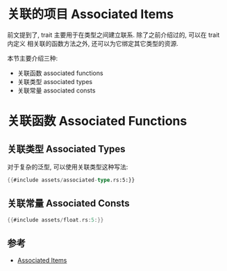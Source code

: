 # 关联的项目 Associated Items

前文提到了, trait 主要用于在类型之间建立联系. 除了之前介绍过的, 可以在 trait 内定义
相关联的函数方法之外, 还可以为它绑定其它类型的资源.

本节主要介绍三种:

- 关联函数 associated functions
- 关联类型 associated types
- 关联常量 associated consts

# 关联函数 Associated Functions

## 关联类型 Associated Types

对于复杂的泛型, 可以使用关联类型这种写法:

```rust
{{#include assets/associated-type.rs:5:}}
```

## 关联常量 Associated Consts

```rust
{{#include assets/float.rs:5:}}
```

## 参考

- [Associated Items](https://doc.rust-lang.org/reference/items/associated-items.html)